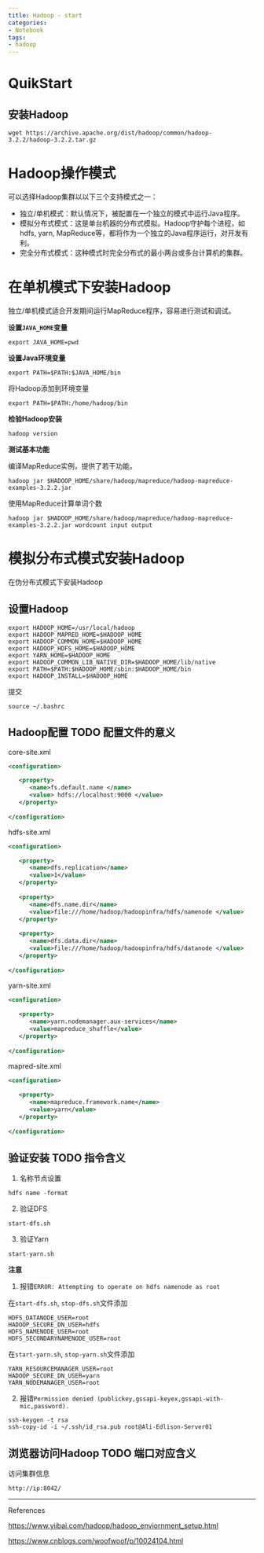 ```yaml
---
title: Hadoop - start
categories:
- Notebook
tags:
- hadoop
---
```


# QuikStart

## 安装Hadoop

`wget https://archive.apache.org/dist/hadoop/common/hadoop-3.2.2/hadoop-3.2.2.tar.gz`

# Hadoop操作模式

可以选择Hadoop集群以以下三个支持模式之一：

- 独立/单机模式：默认情况下，被配置在一个独立的模式中运行Java程序。
- 模拟分布式模式：这是单台机器的分布式模拟。Hadoop守护每个进程，如hdfs, yarn, MapReduce等，都将作为一个独立的Java程序运行，对开发有利。
- 完全分布式模式：这种模式时完全分布式的最小两台或多台计算机的集群。

# 在单机模式下安装Hadoop

独立/单机模式适合开发期间运行MapReduce程序，容易进行测试和调试。

**设置`JAVA_HOME`变量**

`export JAVA_HOME=pwd`

**设置Java环境变量**

`export PATH=$PATH:$JAVA_HOME/bin`

将Hadoop添加到环境变量

`export PATH=$PATH:/home/hadoop/bin`

**检验Hadoop安装**

`hadoop version`

**测试基本功能**

编译MapReduce实例，提供了若干功能。

`hadoop jar $HADOOP_HOME/share/hadoop/mapreduce/hadoop-mapreduce-examples-3.2.2.jar`

使用MapReduce计算单词个数

`hadoop jar $HADOOP_HOME/share/hadoop/mapreduce/hadoop-mapreduce-examples-3.2.2.jar wordcount input output`

# 模拟分布式模式安装Hadoop

在伪分布式模式下安装Hadoop

## 设置Hadoop

```shell
export HADOOP_HOME=/usr/local/hadoop 
export HADOOP_MAPRED_HOME=$HADOOP_HOME 
export HADOOP_COMMON_HOME=$HADOOP_HOME 
export HADOOP_HDFS_HOME=$HADOOP_HOME 
export YARN_HOME=$HADOOP_HOME 
export HADOOP_COMMON_LIB_NATIVE_DIR=$HADOOP_HOME/lib/native 
export PATH=$PATH:$HADOOP_HOME/sbin:$HADOOP_HOME/bin 
export HADOOP_INSTALL=$HADOOP_HOME
```

提交

`source ~/.bashrc`

## Hadoop配置  TODO 配置文件的意义

core-site.xml

```xml
<configuration>

   <property>
      <name>fs.default.name </name>
      <value> hdfs://localhost:9000 </value> 
   </property>
 
</configuration>
```

hdfs-site.xml

```xml
<configuration>

   <property>
      <name>dfs.replication</name>
      <value>1</value>
   </property>
    
   <property>
      <name>dfs.name.dir</name>
      <value>file:///home/hadoop/hadoopinfra/hdfs/namenode </value>
   </property>
    
   <property>
      <name>dfs.data.dir</name> 
      <value>file:///home/hadoop/hadoopinfra/hdfs/datanode </value> 
   </property>
       
</configuration>
```

yarn-site.xml

```xml
<configuration>
 
   <property>
      <name>yarn.nodemanager.aux-services</name>
      <value>mapreduce_shuffle</value> 
   </property>
  
</configuration>
```

mapred-site.xml

```xml
<configuration>
 
   <property> 
      <name>mapreduce.framework.name</name>
      <value>yarn</value>
   </property>
   
</configuration>
```

## 验证安装  TODO 指令含义

1. 名称节点设置

`hdfs name -format`

2. 验证DFS

`start-dfs.sh`

3. 验证Yarn

`start-yarn.sh`

**注意**

1. 报错`ERROR: Attempting to operate on hdfs namenode as root`

在`start-dfs.sh`, `stop-dfs.sh`文件添加

```shell
HDFS_DATANODE_USER=root
HADOOP_SECURE_DN_USER=hdfs
HDFS_NAMENODE_USER=root
HDFS_SECONDARYNAMENODE_USER=root
```

在`start-yarn.sh`, `stop-yarn.sh`文件添加

```shell
YARN_RESOURCEMANAGER_USER=root
HADOOP_SECURE_DN_USER=yarn
YARN_NODEMANAGER_USER=root
```

2. 报错`Permission denied (publickey,gssapi-keyex,gssapi-with-mic,password).`

```shell
ssh-keygen -t rsa
ssh-copy-id -i ~/.ssh/id_rsa.pub root@Ali-Edlison-Server01
```

## 浏览器访问Hadoop  TODO 端口对应含义

访问集群信息

`http://ip:8042/`







----

References

https://www.yiibai.com/hadoop/hadoop_enviornment_setup.html

https://www.cnblogs.com/woofwoof/p/10024104.html

